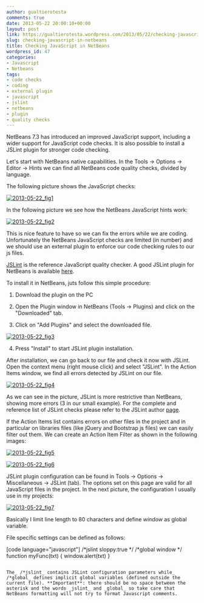 ```yaml
---
author: gualtierotesta
comments: true
date: 2013-05-22 20:00:10+00:00
layout: post
link: https://gualtierotesta.wordpress.com/2013/05/22/checking-javascript-in-netbeans/
slug: checking-javascript-in-netbeans
title: Checking JavaScript in NetBeans
wordpress_id: 47
categories:
- Javascript
- Netbeans
tags:
- code checks
- coding
- external plugin
- javascript
- jslint
- netbeans
- plugin
- quality checks
---
```


NetBeans 7.3 has introduced an improved JavaScript support, including a wider support for JavaScript code checks. It is also possible to install a JSLint plugin for stronger code checking.

Let's start with NetBeans native capabilities. In the Tools -> Options -> Editor -> Hints we can find all NetBeans code quality checks, divided by language.

The following picture shows the JavaScript checks:

[![2013-05-22_fig1](http://gualtierotesta.files.wordpress.com/2013/05/2013-05-22_fig1.png)](http://gualtierotesta.files.wordpress.com/2013/05/2013-05-22_fig1.png)

In the following picture we see how the NetBeans JavaScript hints work:

[![2013-05-22_fig2](http://gualtierotesta.files.wordpress.com/2013/05/2013-05-22_fig2.png)](http://gualtierotesta.files.wordpress.com/2013/05/2013-05-22_fig2.png)

This is nice feature to have so we can fix the errors while we are coding. Unfortunately the NetBeans JavaScript checks are limited (in number) and we should use an external plugin to enforce our code checking rules to our js files.

[JSLint](http://www.jslint.com/) is the reference JavaScript quality checker. A good JSLint plugin for NetBeans is available [here](http://plugins.netbeans.org/plugin/40893/jslint).

To install it in NetBeans, juts follow this simple procedure:

1. Download the plugin on the PC

2. Open the Plugin window in NetBeans (Tools -> Plugins) and click on the "Downloaded" tab.

3. Click on "Add Plugins" and select the downloaded file.

[![2013-05-22_fig3](http://gualtierotesta.files.wordpress.com/2013/05/2013-05-22_fig3.png)](http://gualtierotesta.files.wordpress.com/2013/05/2013-05-22_fig3.png)

4. Press "Install" to start JSLint plugin installation.

After installation, we can go back to our file and check it now with JSLint. Open the context menu (right mouse click) and select "JSLint". In the Action Items window, we find all errors detected by JSLint on our file.

[![2013-05-22_fig4](http://gualtierotesta.files.wordpress.com/2013/05/2013-05-22_fig4.png)](http://gualtierotesta.files.wordpress.com/2013/05/2013-05-22_fig4.png)

As we can see in the picture, JSLint is more restrictive than NetBeans, showing more errors (3 in our small example). For the complete and reference list of JSLint checks please refer to the JSLint author [page](http://www.jslint.com/lint.html).

If the Action Items list contains errors on other files in the project and in particular on libraries files (like jQuery and Bootstrap js files) we can easily filter out them. We can create an Action Item Filter as shown in the following images:

[![2013-05-22_fig5](http://gualtierotesta.files.wordpress.com/2013/05/2013-05-22_fig5.png)](http://gualtierotesta.files.wordpress.com/2013/05/2013-05-22_fig5.png)

[![2013-05-22_fig6](http://gualtierotesta.files.wordpress.com/2013/05/2013-05-22_fig6.png)](http://gualtierotesta.files.wordpress.com/2013/05/2013-05-22_fig6.png)

JSLint plugin configuration can be found in Tools -> Options -> Miscellaneous -> JSLint (tab). The options set on this page are valid for all JavaScript files in the project. In the next picture, the configuration I usually use in my projects:

[![2013-05-22_fig7](http://gualtierotesta.files.wordpress.com/2013/05/2013-05-22_fig7.png)](http://gualtierotesta.files.wordpress.com/2013/05/2013-05-22_fig7.png)

Basically I limit line length to 80 characters and define _window_ as global variable.

File specific settings can be defined as follows:

[code language="javascript"]
/*jslint sloppy:true */
/*global window */
function myFunc(txt) {
window.alert(txt)
}
```

The_ /*jslint_ contains JSLint configuration parameters while_ /*global_ defines implicit global variables (defined outside the current file). **Important**: there should be no space between the asterisk and the words _jslint_ and _global_ so take care that NetBeans formatting will not try to format Javascript comments.
